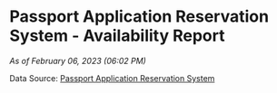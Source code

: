 # Passport Application Reservation System - Availability Report

*As of February 06, 2023 (06:02 PM)*

Data Source: [Passport Application Reservation System](https://eservices.immigration.gov.lk:8443/appointment/pages/reservationApplication.xhtml)